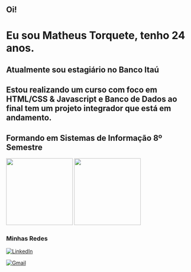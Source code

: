 ## Oi!

# Eu sou Matheus Torquete, tenho 24 anos.

## Atualmente sou estagiário no Banco Itaú

## Estou realizando um curso com foco em HTML/CSS & Javascript e Banco de Dados ao final tem um projeto integrador que está em andamento.

## Formando em Sistemas de Informação 8º Semestre



<div>

  <img height="180em" src="https://github-readme-stats.vercel.app/api?username=MatheusTorquete&show_icons=true&theme=tokyonight"/>
  <img height="180em" src="https://github-readme-stats.vercel.app/api/top-langs/?username=MatheusTorquete&layout=compact&theme=tokyonight"/>
  
</div>


### Minhas Redes
[![LinkedIn](https://img.shields.io/badge/LinkedIn-0077B5?style=for-the-badge&logo=linkedin&logoColor=white)](https://www.linkedin.com/in/matheustorquete/)

[![Gmail](https://img.shields.io/badge/Gmail-D14836?style=for-the-badge&logo=gmail&logoColor=white)](matheuswe10@gmail.com)
